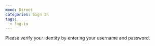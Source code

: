 ```yaml
---
mood: Direct
categories: Sign In
tags:
  - log-in
---
```

Please verify your identity by entering your username and password.